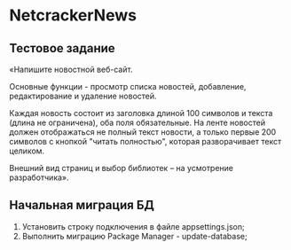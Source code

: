 # NetcrackerNews
## Тестовое задание

«Напишите новостной веб-сайт.

Основные функции - просмотр списка новостей, добавление, редактирование и удаление новостей.

Каждая новость состоит из заголовка длиной 100 символов и текста (длина не ограничена), оба поля обязательные. 
На ленте новостей должен отображаться не полный текст новости, а только первые 200 символов с кнопкой "читать полностью",
 которая разворачивает текст целиком.

Внешний вид страниц и выбор библиотек – на усмотрение разработчика».

## Начальная миграция БД
1) Установить строку подключения в файле appsettings.json;
2) Выполнить миграцию Package Manager - update-database;
